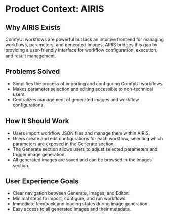 # Product Context: AIRIS

## Why AIRIS Exists

ComfyUI workflows are powerful but lack an intuitive frontend for managing workflows, parameters, and generated images. AIRIS bridges this gap by providing a user-friendly interface for workflow configuration, execution, and result management.

## Problems Solved

- Simplifies the process of importing and configuring ComfyUI workflows.
- Makes parameter selection and editing accessible to non-technical users.
- Centralizes management of generated images and workflow configurations.

## How It Should Work

- Users import workflow JSON files and manage them within AIRIS.
- Users create and edit configurations for each workflow, selecting which parameters are exposed in the Generate section.
- The Generate section allows users to adjust selected parameters and trigger image generation.
- All generated images are saved and can be browsed in the Images section.

## User Experience Goals

- Clear navigation between Generate, Images, and Editor.
- Minimal steps to import, configure, and run workflows.
- Immediate feedback and loading states during image generation.
- Easy access to all generated images and their metadata.

